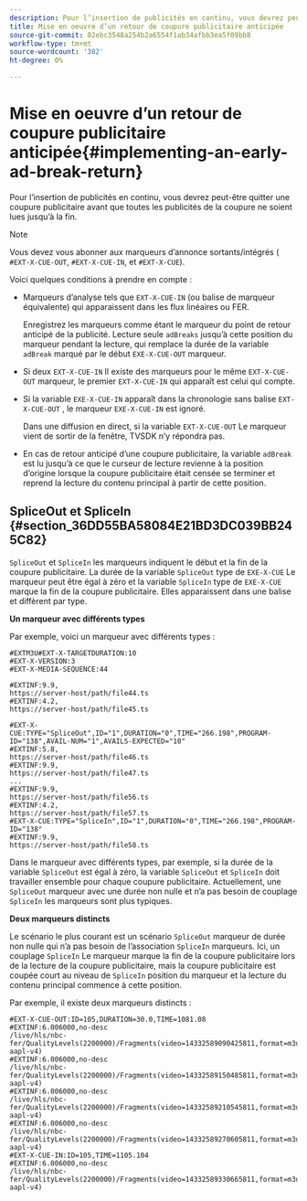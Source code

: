 ```yaml
---
description: Pour l’insertion de publicités en continu, vous devrez peut-être quitter une coupure publicitaire avant que toutes les publicités de la coupure ne soient lues jusqu’à la fin.
title: Mise en oeuvre d’un retour de coupure publicitaire anticipée
source-git-commit: 02ebc3548a254b2a6554f1ab34afbb3ea5f09bb8
workflow-type: tm+mt
source-wordcount: '382'
ht-degree: 0%

---
```


# Mise en oeuvre d’un retour de coupure publicitaire anticipée{#implementing-an-early-ad-break-return}

Pour l’insertion de publicités en continu, vous devrez peut-être quitter une coupure publicitaire avant que toutes les publicités de la coupure ne soient lues jusqu’à la fin.

>[!NOTE]
>
>Vous devez vous abonner aux marqueurs d’annonce sortants/intégrés ( `#EXT-X-CUE-OUT`, `#EXT-X-CUE-IN`, et `#EXT-X-CUE`).

Voici quelques conditions à prendre en compte :

* Marqueurs d’analyse tels que `EXT-X-CUE-IN` (ou balise de marqueur équivalente) qui apparaissent dans les flux linéaires ou FER.

  Enregistrez les marqueurs comme étant le marqueur du point de retour anticipé de la publicité. Lecture seule `adBreaks` jusqu’à cette position du marqueur pendant la lecture, qui remplace la durée de la variable `adBreak` marqué par le début `EXE-X-CUE-OUT` marqueur.

* Si deux `EXT-X-CUE-IN` Il existe des marqueurs pour le même `EXT-X-CUE-OUT` marqueur, le premier `EXT-X-CUE-IN` qui apparaît est celui qui compte.

* Si la variable `EXE-X-CUE-IN` apparaît dans la chronologie sans balise `EXT-X-CUE-OUT` , le marqueur `EXE-X-CUE-IN` est ignoré.

  Dans une diffusion en direct, si la variable `EXT-X-CUE-OUT` Le marqueur vient de sortir de la fenêtre, TVSDK n’y répondra pas.

* En cas de retour anticipé d’une coupure publicitaire, la variable `adBreak` est lu jusqu’à ce que le curseur de lecture revienne à la position d’origine lorsque la coupure publicitaire était censée se terminer et reprend la lecture du contenu principal à partir de cette position.

## SpliceOut et SpliceIn {#section_36DD55BA58084E21BD3DC039BB245C82}

`SpliceOut` et `SpliceIn` les marqueurs indiquent le début et la fin de la coupure publicitaire. La durée de la variable `SpliceOut` type de `EXE-X-CUE` Le marqueur peut être égal à zéro et la variable `SpliceIn` type de `EXE-X-CUE` marque la fin de la coupure publicitaire. Elles apparaissent dans une balise et diffèrent par type.

**Un marqueur avec différents types**

Par exemple, voici un marqueur avec différents types :

```
#EXTM3U#EXT-X-TARGETDURATION:10
#EXT-X-VERSION:3
#EXT-X-MEDIA-SEQUENCE:44
  
#EXTINF:9.9,
https://server-host/path/file44.ts
#EXTINF:4.2,
https://server-host/path/file45.ts
  
#EXT-X-CUE:TYPE="SpliceOut",ID="1",DURATION="0",TIME="266.198",PROGRAM-ID="138",AVAIL-NUM="1",AVAILS-EXPECTED="10"
#EXTINF:5.8,
https://server-host/path/file46.ts
#EXTINF:9.9,
https://server-host/path/file47.ts
...
#EXTINF:9.9,
https://server-host/path/file56.ts
#EXTINF:4.2,
https://server-host/path/file57.ts
#EXT-X-CUE:TYPE="SpliceIn",ID="1",DURATION="0",TIME="266.198",PROGRAM-ID="138"
#EXTINF:9.9,
https://server-host/path/file58.ts
```

Dans le marqueur avec différents types, par exemple, si la durée de la variable `SpliceOut` est égal à zéro, la variable `SpliceOut` et `SpliceIn` doit travailler ensemble pour chaque coupure publicitaire. Actuellement, une `SpliceOut` marqueur avec une durée non nulle et n’a pas besoin de couplage `SpliceIn` les marqueurs sont plus typiques.

**Deux marqueurs distincts**

Le scénario le plus courant est un scénario `SpliceOut` marqueur de durée non nulle qui n’a pas besoin de l’association `SpliceIn` marqueurs. Ici, un couplage `SpliceIn` Le marqueur marque la fin de la coupure publicitaire lors de la lecture de la coupure publicitaire, mais la coupure publicitaire est coupée court au niveau de `SpliceIn` position du marqueur et la lecture du contenu principal commence à cette position.

Par exemple, il existe deux marqueurs distincts :

```
#EXT-X-CUE-OUT:ID=105,DURATION=30.0,TIME=1081.08
#EXTINF:6.006000,no-desc
/live/hls/nbc-fer/QualityLevels(2200000)/Fragments(video=14332589090425811,format=m3u8-aapl-v4)
#EXTINF:6.006000,no-desc
/live/hls/nbc-fer/QualityLevels(2200000)/Fragments(video=14332589150485811,format=m3u8-aapl-v4)
#EXTINF:6.006000,no-desc
/live/hls/nbc-fer/QualityLevels(2200000)/Fragments(video=14332589210545811,format=m3u8-aapl-v4)
#EXTINF:6.006000,no-desc
/live/hls/nbc-fer/QualityLevels(2200000)/Fragments(video=14332589270605811,format=m3u8-aapl-v4)
#EXT-X-CUE-IN:ID=105,TIME=1105.104
#EXTINF:6.006000,no-desc
/live/hls/nbc-fer/QualityLevels(2200000)/Fragments(video=14332589330665811,format=m3u8-aapl-v4)
```
